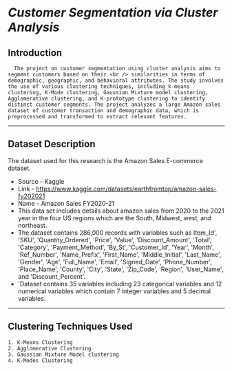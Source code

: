 # *Customer Segmentation via Cluster Analysis*

## Introduction
      The project on customer segmentation using cluster analysis aims to segment customers based on their <br /> similarities in terms of demographic, geographic, and behavioral attributes. The study involves the use of various clustering techniques, including k-means clustering, K-Mode clustering, Gaussian Mixture model clustering, Agglomerative clustering, and K-prototype clustering to identify distinct customer segments. The project analyzes a large Amazon sales dataset of customer transaction and demographic data, which is preprocessed and transformed to extract relevant features. 
---
## Dataset Description 
The dataset used for this research is the Amazon Sales E-commerce dataset.
- Source - Kaggle
- Link - https://www.kaggle.com/datasets/earthfromtop/amazon-sales-fy202021
- Name - Amazon Sales FY2020-21
- This data set includes details about amazon sales from 2020 to the 2021 year in the four US regions which are the South, Midwest, west, and northeast.
- The dataset contains 286,000 records with variables such as Item_Id', 'SKU', 'Quantity_Ordered', 'Price', 'Value', 'Discount_Amount', 'Total', 'Category', 'Payment_Method', 'By_St', 'Customer_Id', 'Year', 'Month', 'Ref_Number', 'Name_Prefix', 'First_Name', 'Middle_Initial', 'Last_Name', 'Gender', 'Age', 'Full_Name', 'Email', 'Signed_Date', 'Phone_Number', 'Place_Name', 'County', 'City', 'State', 'Zip_Code', 'Region', 'User_Name', and 'Discount_Percent'.
- 'Dataset contains 35 variables including 23 categorical variables and 12 numerical variables which contain 7 integer variables and 5 decimal variables.
---
## Clustering Techniques Used
    1. K-Means Clustering
    2. Agglomerative Clustering
    3. Gaussian Mixture Model clustering
    4. K-Modes Clustering
